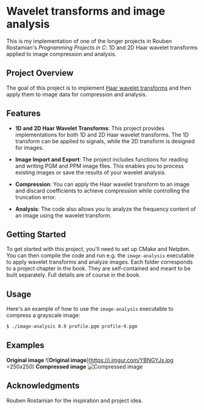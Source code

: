 # Wavelet transforms and image analysis

This is my implementation of one of the longer projects in Rouben Rostamian's *Programming Projects in C*: 1D and 2D Haar wavelet transforms applied to image compression and analysis.

## Project Overview

The goal of this project is to implement [Haar wavelet transforms](https://en.wikipedia.org/wiki/Haar_wavelet) and then apply them to image data for compression and analysis.

## Features

- **1D and 2D Haar Wavelet Transforms**: This project provides implementations for both 1D and 2D Haar wavelet transforms. The 1D transform can be applied to signals, while the 2D transform is designed for images.

- **Image Import and Export**: The project includes functions for reading and writing PGM and PPM image files. This enables you to process existing images or save the results of your wavelet analysis.

- **Compression**: You can apply the Haar wavelet transform to an image and discard coefficients to achieve compression while controlling the truncation error.

- **Analysis**: The code also allows you to analyze the frequency content of an image using the wavelet transform.

## Getting Started

To get started with this project, you'll need to set up CMake and Netpbm. You can then compile the code and run e.g. the `image-analysis` executable to apply wavelet transforms and analyze images. Each folder corresponds to a project chapter in the book. They are self-contained and meant to be built separately. Full details are of course in the book.

## Usage

Here's an example of how to use the `image-analysis` executable to compress a grayscale image:

```bash
$ ./image-analysis 0.9 profile.pgm profile-9.pgm
```
## Examples
**Original image**
![**Original image**](https://i.imgur.com/YBNGYJs.jpg =250x250)
**Compressed image**
![**Compressed image**](https://i.imgur.com/8T6Cep4.jpg=250x250)

## Acknowledgments

Rouben Rostamian for the inspiration and project idea.
